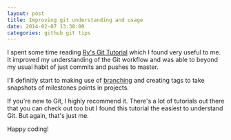 ```yaml
---
layout: post
title: Improving git understanding and usage
date: 2014-02-07 13:38:00
categories: github git tips
---
```


I spent some time reading [Ry's Git Tutorial](http://rypress.com/tutorials/git/index.html) which I found very useful to me. It improved my understanding of the Git workflow and was able to beyond my usual habit of just commits and pushes to master.

I'll definitly start to making use of [branching](http://rypress.com/tutorials/git/branches-1.html) and creating tags to take snapshots of milestones points in projects.

If you're new to Git, I highly recommend it. There's a lot of tutorials out there that you can check out too but I found this tutorial the easiest to understand Git. But again, that's just me.

Happy coding!
